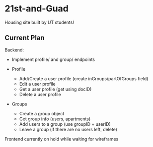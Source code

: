 # 21st-and-Guad
Housing site built by UT students!

## Current Plan

Backend:
- Implement profile/ and group/ endpoints

- Profile
  - Add/Create a user profile (create inGroups/partOfGroups field)
  - Edit a user profile 
  - Get a user profile (get using docID)
  - Delete a user profile

- Groups
  - Create a group object
  - Get group info (users, apartments)
  - Add users to a group (use groupID + userID)
  - Leave a group (if there are no users left, delete)

Frontend currently on hold while waiting for wireframes